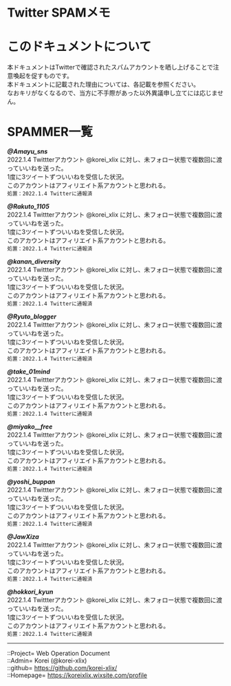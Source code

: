 # Twitter SPAMメモ

# このドキュメントについて  
本ドキュメントはTwitterで確認されたスパムアカウントを晒し上げることで注意喚起を促すものです。  
本ドキュメントに記載された理由については、各記載を参照ください。  
なおキリがなくなるので、当方に不手際があった以外異議申し立てには応じません。  


# SPAMMER一覧  

***@Amayu_sns***  
2022.1.4 Twittterアカウント @korei_xlix に対し、未フォロー状態で複数回に渡っていいねを送った。  
1度に3ツイートずついいねを受信した状況。  
このアカウントはアフィリエイト系アカウントと思われる。  
`
処置：2022.1.4 Twitterに通報済  
`
  
  
***@Rakuto_1105***  
2022.1.4 Twittterアカウント @korei_xlix に対し、未フォロー状態で複数回に渡っていいねを送った。  
1度に3ツイートずついいねを受信した状況。  
このアカウントはアフィリエイト系アカウントと思われる。  
`
処置：2022.1.4 Twitterに通報済  
`
  
  
***@kanan_diversity***  
2022.1.4 Twittterアカウント @korei_xlix に対し、未フォロー状態で複数回に渡っていいねを送った。  
1度に3ツイートずついいねを受信した状況。  
このアカウントはアフィリエイト系アカウントと思われる。  
`
処置：2022.1.4 Twitterに通報済  
`
  
  
***@Ryuto_blogger***  
2022.1.4 Twittterアカウント @korei_xlix に対し、未フォロー状態で複数回に渡っていいねを送った。  
1度に3ツイートずついいねを受信した状況。  
このアカウントはアフィリエイト系アカウントと思われる。  
`
処置：2022.1.4 Twitterに通報済  
`
  
  
***@take_01mind***  
2022.1.4 Twittterアカウント @korei_xlix に対し、未フォロー状態で複数回に渡っていいねを送った。  
1度に3ツイートずついいねを受信した状況。  
このアカウントはアフィリエイト系アカウントと思われる。  
`
処置：2022.1.4 Twitterに通報済  
`
  
  
***@miyako__free***  
2022.1.4 Twittterアカウント @korei_xlix に対し、未フォロー状態で複数回に渡っていいねを送った。  
1度に3ツイートずついいねを受信した状況。  
このアカウントはアフィリエイト系アカウントと思われる。  
`
処置：2022.1.4 Twitterに通報済  
`
  
  
***@yoshi_buppan***  
2022.1.4 Twittterアカウント @korei_xlix に対し、未フォロー状態で複数回に渡っていいねを送った。  
1度に3ツイートずついいねを受信した状況。  
このアカウントはアフィリエイト系アカウントと思われる。  
`
処置：2022.1.4 Twitterに通報済  
`
  
  
***@JawXiza***  
2022.1.4 Twittterアカウント @korei_xlix に対し、未フォロー状態で複数回に渡っていいねを送った。  
1度に3ツイートずついいねを受信した状況。  
このアカウントはアフィリエイト系アカウントと思われる。  
`
処置：2022.1.4 Twitterに通報済  
`
  
  


***@hokkori_kyun***  
2022.1.4 Twittterアカウント @korei_xlix に対し、未フォロー状態で複数回に渡っていいねを送った。  
1度に3ツイートずついいねを受信した状況。  
このアカウントはアフィリエイト系アカウントと思われる。  
`
処置：2022.1.4 Twitterに通報済  
`
  
  


***
::Project= Web Operation Document  
::Admin= Korei (@korei-xlix)  
::github= https://github.com/korei-xlix/  
::Homepage= https://koreixlix.wixsite.com/profile  
